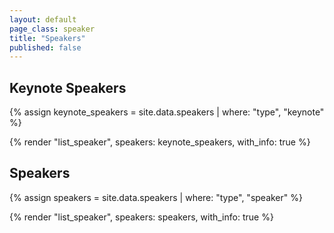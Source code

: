 ```yaml
---
layout: default
page_class: speaker
title: "Speakers"
published: false
---
```


<section class="speaker-info">
  <h2 class="speaker-info__heading">Keynote Speakers</h2>

  {% assign keynote_speakers = site.data.speakers | where: "type", "keynote" %}

  {% render "list_speaker", speakers: keynote_speakers, with_info: true %}
</section>

<section class="speaker-info">
  <h2 class="speaker-info__heading">Speakers</h2>

  {% assign speakers = site.data.speakers | where: "type", "speaker" %}

  {% render "list_speaker", speakers: speakers, with_info: true %}
</section>

